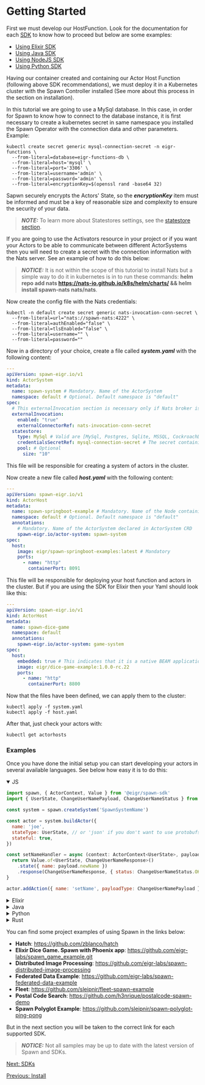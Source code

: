 # Getting Started

First we must develop our HostFunction. Look for the documentation for each [SDK](sdks.md) to know how to proceed but below are some examples:

- [Using Elixir SDK](./spawn_sdk/spawn_sdk#installation)
- [Using Java SDK](https://github.com/eigr/spawn-java-std-sdk#getting-started)
- [Using NodeJS SDK](https://github.com/eigr/spawn-node-sdk#installation)
- [Using Python SDK](https://github.com/eigr/spawn-python-sdk#getting-started)

Having our container created and containing our Actor Host Function (following above SDK recommendations), we must deploy
it in a Kubernetes cluster with the Spawn Controller installed (See more about this
process in the section on installation).

In this tutorial we are going to use a MySql database. In this case, in order for Spawn to know how to connect to the database instance, it is first necessary to create a kubernetes secret in same namespace you installed the Spawn Operator with the connection data and other parameters. Example:

```shell
kubectl create secret generic mysql-connection-secret -n eigr-functions \
  --from-literal=database=eigr-functions-db \
  --from-literal=host='mysql' \
  --from-literal=port='3306' \
  --from-literal=username='admin' \
  --from-literal=password='admin' \
  --from-literal=encryptionKey=$(openssl rand -base64 32)
```

Sapwn securely encrypts the Actors' State, so the **_encryptionKey_** item must be informed and must be a key of reasonable size and complexity to ensure the security of your data.

> **_NOTE:_** To learn more about Statestores settings, see the [statestore section](statestores.md).

If you are going to use the Activators resource in your project or if you want your Actors to be able to communicate between different ActorSystems then you will need to create a secret with the connection information with the Nats server. See an example of how to do this below:

> **_NOTICE:_** It is not within the scope of this tutorial to install Nats but a simple way to do it in kubernetes is in to run these commands: **helm repo add nats https://nats-io.github.io/k8s/helm/charts/ && helm install spawn-nats nats/nats**.

Now create the config file with the Nats credentials:

```
kubectl -n default create secret generic nats-invocation-conn-secret \
  --from-literal=url="nats://spawn-nats:4222" \
  --from-literal=authEnabled="false" \
  --from-literal=tlsEnabled="false" \
  --from-literal=username="" \
  --from-literal=password=""
```

Now in a directory of your choice, create a file called **_system.yaml_** with the following content:

```yaml
---
apiVersion: spawn-eigr.io/v1
kind: ActorSystem
metadata:
  name: spawn-system # Mandatory. Name of the ActorSystem
  namespace: default # Optional. Default namespace is "default"
spec:
  # This externalInvocation section is necessary only if Nats broker is used in your project.
  externalInvocation:
    enabled: "true"
    externalConnectorRef: nats-invocation-conn-secret
  statestore:
    type: MySql # Valid are [MySql, Postgres, Sqlite, MSSQL, CockroachDB]
    credentialsSecretRef: mysql-connection-secret # The secret containing connection params created in the previous step.
    pool: # Optional
      size: "10"
```

This file will be responsible for creating a system of actors in the cluster.

Now create a new file called **_host.yaml_** with the following content:

```yaml
---
apiVersion: spawn-eigr.io/v1
kind: ActorHost
metadata:
  name: spawn-springboot-example # Mandatory. Name of the Node containing Actor Host Functions
  namespace: default # Optional. Default namespace is "default"
  annotations:
    # Mandatory. Name of the ActorSystem declared in ActorSystem CRD
    spawn-eigr.io/actor-system: spawn-system
spec:
  host:
    image: eigr/spawn-springboot-examples:latest # Mandatory
    ports:
      - name: "http"
        containerPort: 8091
```

This file will be responsible for deploying your host function and actors in the cluster.
But if you are using the SDK for Elixir then your Yaml should look like this:

```yaml
---
apiVersion: spawn-eigr.io/v1
kind: ActorHost
metadata:
  name: spawn-dice-game
  namespace: default
  annotations:
    spawn-eigr.io/actor-system: game-system
spec:
  host:
    embedded: true # This indicates that it is a native BEAM application and therefore does not need a sidecar proxy attached.
    image: eigr/dice-game-example:1.0.0-rc.22
    ports:
      - name: "http"
        containerPort: 8800
```

Now that the files have been defined, we can apply them to the cluster:

```shell
kubectl apply -f system.yaml
kubectl apply -f host.yaml
```

After that, just check your actors with:

```shell
kubectl get actorhosts
```

### Examples

Once you have done the initial setup you can start developing your actors in several available languages. See below how easy it is to do this:

<details open>
  <summary>JS</summary>

  ```js
  import spawn, { ActorContext, Value } from '@eigr/spawn-sdk'
  import { UserState, ChangeUserNamePayload, ChangeUserNameStatus } from 'src/protos/examples/user_example'

  const system = spawn.createSystem('SpawnSystemName')

  const actor = system.buildActor({
    name: 'joe',
    stateType: UserState, // or 'json' if you don't want to use protobufs
    stateful: true,
  })

  const setNameHandler = async (context: ActorContext<UserState>, payload: ChangeUserNamePayload) => {
    return Value.of<UserState, ChangeUserNameResponse>()
      .state({ name: payload.newName })
      .response(ChangeUserNameResponse, { status: ChangeUserNameStatus.OK })
  }

  actor.addAction({ name: 'setName', payloadType: ChangeUserNamePayload }, setNameHandler)
  ```
</details>

<details>
  <summary>Elixir</summary>
  
  ```elixir
  defmodule SpawnSdkExample.Actors.MyActor do
    use SpawnSdk.Actor,
      name: "joe",
      kind: :named,
      stateful: true, 
      state_type: Io.Eigr.Spawn.Example.MyState, # or :json if you don't care about protobuf types
    
    require Logger
    alias Io.Eigr.Spawn.Example.{MyState, MyBusinessMessage}

    defact sum(%MyBusinessMessage{value: value} = data, %Context{state: state} = ctx) do
      Logger.info("Received Request: #{inspect(data)}. Context: #{inspect(ctx)}")
      new_value = if is_nil(state), do: value, else: (state.value || 0) + value

      Value.of(%MyBusinessMessage{value: new_value}, %MyState{value: new_value})
    end
  end
  ```
</details>

<details>
  <summary>Java</summary>
  
  ```java
  package io.eigr.spawn.java.demo;

  import io.eigr.spawn.api.actors.Value;
  import io.eigr.spawn.api.actors.ActorContext;
  import io.eigr.spawn.api.actors.annotations.Action;
  import io.eigr.spawn.api.actors.annotations.stateful.StatefulNamedActor;
  import io.eigr.spawn.java.demo.domain.Domain;
  import org.slf4j.Logger;
  import org.slf4j.LoggerFactory;

  @StatefulNamedActor(name = "joe", stateType = Domain.JoeState.class)
  public class Joe {
    private static final Logger log = LoggerFactory.getLogger(Joe.class);

    @Action
    public Value setLanguage(Domain.Request msg, ActorContext<Domain.JoeState> context) {
        log.info("Received invocation. Message: {}. Context: {}", msg, context);
        if (context.getState().isPresent()) {
          log.info("State is present and value is {}", context.getState().get());
        }

        return Value.at()
                .response(Domain.Reply.newBuilder()
                        .setResponse("Hello From Java")
                        .build())
                .state(updateState("erlang"))
                .reply();
    }

    private Domain.JoeState updateState(String language) {
        return Domain.JoeState.newBuilder()
                .addLanguages(language)
                .build();
    }
  }
  ```
</details>

<details>
  <summary>Python</summary>
  
  ```python
  from domain.domain_pb2 import JoeState, Request
  from spawn.eigr.functions.actors.api.actor import Actor
  from spawn.eigr.functions.actors.api.settings import ActorSettings
  from spawn.eigr.functions.actors.api.context import Context
  from spawn.eigr.functions.actors.api.value import Value

  actor = Actor(settings=ActorSettings(
      name="joe", stateful=True, channel="test"))


  @actor.action("setLanguage")
  def set_language(request: Request, ctx: Context) -> Value:
      new_state = None

      if not ctx.state:
          new_state = JoeState()
          new_state.languages.append("python")
      else:
          new_state = ctx.state

      return Value().state(new_state).noreply()
  ```
</details>

<details>
  <summary>Rust</summary>
  
  ```rust
  use spawn_examples::domain::domain::{Reply, Request, State};
  use spawn_rs::{value::Value, Context, Message};

  use log::info;

  pub fn set_language(msg: Message, ctx: Context) -> Value {
      info!("Actor msg: {:?}", msg);
      return match msg.body::<Request>() {
          Ok(request) => {
              let lang = request.language;
              info!("Setlanguage To: {:?}", lang);
              let mut reply = Reply::default();
              reply.response = lang;

              match &ctx.state::<State>() {
                  Some(state) => Value::new()
                      .state::<State>(&state.as_ref().unwrap(), "domain.State".to_string())
                      .response(&reply, "domain.Reply".to_string())
                      .to_owned(),
                  _ => Value::new()
                      .state::<State>(&State::default(), "domain.State".to_string())
                      .response(&reply, "domain.Reply".to_string())
                      .to_owned(),
              }
          }
          Err(_e) => Value::new()
              .state::<State>(&State::default(), "domain.State".to_string())
              .to_owned(),
      };
  }
  ```
</details>

You can find some project examples of using Spawn in the links below:

- **Hatch**: https://github.com/zblanco/hatch
- **Elixir Dice Game. Spawn with Phoenix app**: https://github.com/eigr-labs/spawn_game_example.git
- **Distributed Image Processing**: https://github.com/eigr-labs/spawn-distributed-image-processing
- **Federated Data Example**: https://github.com/eigr-labs/spawn-federated-data-example
- **Fleet**: https://github.com/sleipnir/fleet-spawn-example
- **Postal Code Search**: https://github.com/h3nrique/postalcode-spawn-demo
- **Spawn Polyglot Example**: https://github.com/sleipnir/spawn-polyglot-ping-pong

But in the next section you will be taken to the correct link for each supported SDK.

> **_NOTICE:_** Not all samples may be up to date with the latest version of Spawn and SDKs.

[Next: SDKs](sdks.md)

[Previous: Install](install.md)